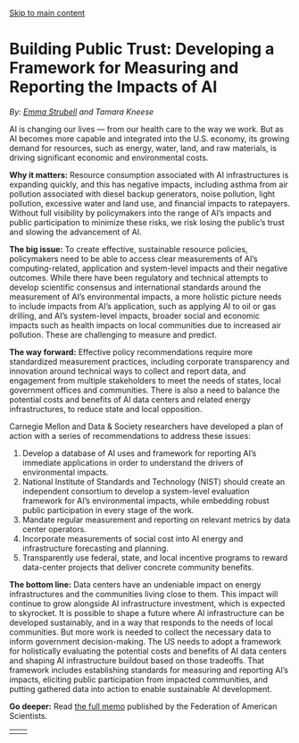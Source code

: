 [Skip to main content](https://www.cmu.edu/work-that-matters/energy-innovation/building-public-trust#main-content)

# Building Public Trust: Developing a Framework for Measuring and Reporting the Impacts of AI

_By:_ [_Emma Strubell_](https://strubell.github.io/) _and Tamara Kneese_

AI is changing our lives — from our health care to the way we work. But as AI becomes more capable and integrated into the U.S. economy, its growing demand for resources, such as energy, water, land, and raw materials, is driving significant economic and environmental costs.

**Why it matters:** Resource consumption associated with AI infrastructures is expanding quickly, and this has negative impacts, including asthma from air pollution associated with diesel backup generators, noise pollution, light pollution, excessive water and land use, and financial impacts to ratepayers. Without full visibility by policymakers into the range of AI’s impacts and public participation to minimize these risks, we risk losing the public’s trust and slowing the advancement of AI.

**The big issue:** To create effective, sustainable resource policies, policymakers need to be able to access clear measurements of AI’s computing-related, application and system-level impacts and their negative outcomes. While there have been regulatory and technical attempts to develop scientific consensus and international standards around the measurement of AI’s environmental impacts, a more holistic picture needs to include impacts from AI’s application, such as applying AI to oil or gas drilling, and AI’s system-level impacts, broader social and economic impacts such as health impacts on local communities due to increased air pollution. These are challenging to measure and predict.

**The way forward:** Effective policy recommendations require more standardized measurement practices, including corporate transparency and innovation around technical ways to collect and report data, and engagement from multiple stakeholders to meet the needs of states, local government offices and communities. There is also a need to balance the potential costs and benefits of AI data centers and related energy infrastructures, to reduce state and local opposition.

Carnegie Mellon and Data & Society researchers have developed a plan of action with a series of recommendations to address these issues:

1. Develop a database of AI uses and framework for reporting AI’s immediate applications in order to understand the drivers of environmental impacts.
2. National Institute of Standards and Technology (NIST) should create an independent consortium to develop a system-level evaluation framework for AI’s environmental impacts, while embedding robust public participation in every stage of the work.
3. Mandate regular measurement and reporting on relevant metrics by data center operators.
4. Incorporate measurements of social cost into AI energy and infrastructure forecasting and planning.
5. Transparently use federal, state, and local incentive programs to reward data-center projects that deliver concrete community benefits.

**The bottom line:** Data centers have an undeniable impact on energy infrastructures and the communities living close to them. This impact will continue to grow alongside AI infrastructure investment, which is expected to skyrocket. It is possible to shape a future where AI infrastructure can be developed sustainably, and in a way that responds to the needs of local communities. But more work is needed to collect the necessary data to inform government decision-making. The US needs to adopt a framework for holistically evaluating the potential costs and benefits of AI data centers and shaping AI infrastructure buildout based on those tradeoffs. That framework includes establishing standards for measuring and reporting AI’s impacts, eliciting public participation from impacted communities, and putting gathered data into action to enable sustainable AI development.

**Go deeper:** Read [the full memo](https://fas.org/publication/reporting-ai-impact-to-build-public-trust/) published by the Federation of American Scientists.

|     |     |
| --- | --- |
|  |  |
